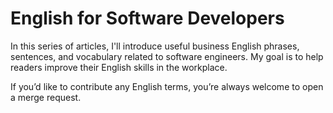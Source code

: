 # English for Software Developers

In this series of articles, I'll introduce useful business English phrases, sentences, and vocabulary related to software engineers. My goal is to help readers improve their English skills in the workplace.

If you’d like to contribute any English terms, you’re always welcome to open a merge request.
